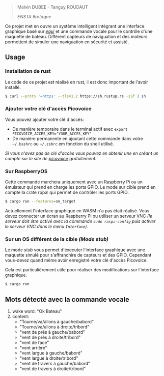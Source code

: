 > Melvin DUBEE - Tanguy ROUDAUT
> 
> _ENSTA Bretagne_

Ce projet met en ouvre un système intelligent intégrant une interface graphique basé sur [_egui_](https://github.com/emilk/egui) et une commande vocale pour le contrôle d'une maquette de bateau. Différent capteurs de naviguation et des moteurs permettent de simuler une naviguation en sécurité et assisté.


## Usage 

### Installation de rust

Le code de ce projet est réalisé en rust, il est donc important de l'avoir installé.

```bash
$ curl --proto '=https' --tlsv1.2 https://sh.rustup.rs -sSf | sh
```

### Ajouter votre clé d'accès Picovoice

Vous pouvez ajouter votre clé d'accès:
- De manière temporaire dans le terminal actif avec `export PICOVOICE_ACCES_KEY="YOUR_ACCES_KEY"`
- De manière permanente en ajoutant cette commande dans votre `~/.bashrc` ou `~/.zshrc` em fonction du shell utilisé.

_Si vous n'avez pas de clé d'accès vous pouvez en obtenir une en créant un compte sur le site de [picovoice](https://console.picovoice.ai/login) gratuitement._



### Sur RaspberryOS

Cette commande marchera uniquement avec un Raspberry Pi ou un émulateur qui prend en charge les ports GPIO. Le mode sur cible prend en compte la crate rppal qui permet de contrôler les ports GPIO.

```bash
$ cargo run --features=on_target
```

Actuellement l'interface graphique en WASM n'a pas était réalisé. Vous devez connecter un écran au Raspberry Pi ou utiliser un serveur VNC _(le serveur doit être activé avec la commande `sudo raspi-config` puis activer le serveur VNC dans le menu `Interface`)._


### Sur un OS différent de la cible _(Mode stub)_

Le mode _stub_ vous permet d'éxecuter l'interface graphique avec une maquette simulé pour s'affranchire de capteurs et des GPIO. Cependant vous-devez quand même avoir enregistré votre clé d'accès Picovoice. 

Cela est particulièrement utile pour réaliser des modifications sur l'interface graphique.

```bash
$ cargo run 
```

## Mots détecté avec la commande vocale

1. wake word: "Ok Bateau"
2. content:
    - "Tourne/va/allons à gauche/babord"
    - "Tourne/va/allons à droite/tribord"
    - "vent de près à gauche/babord"
    - "vent de près à droite/tribord"
    - "vent de face"
    - "vent arrière" 
    - "vent largue à gauche/babord"
    - "vent largue à droite/tribord"
    - "vent de travers à gauche/babord"
    - "vent de travers à droite/tribord"

